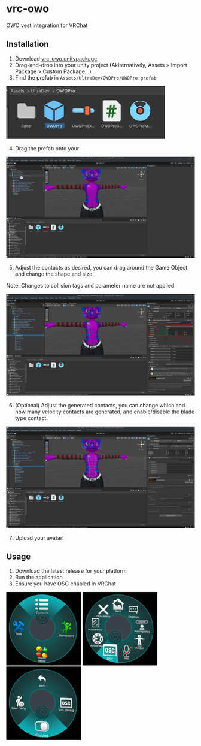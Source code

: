 # vrc-owo
OWO vest integration for VRChat

## Installation
1. Download [vrc-owo.unitypackage](https://raw.githubusercontent.com/MrMineO5/vrc-owo/refs/heads/main/vrc-owo.unitypackage)
2. Drag-and-drop into your unity project (Aklternatively, Assets > Import Package > Custom Package...)
3. Find the prefab in `Assets/UltraDev/OWOPro/OWOPro.prefab`

![Prefab Location](images/Prefab.png)

4. Drag the prefab onto your 

![Drag Prefabe onto Avatar](images/AddPrefab.png)

5. Adjust the contacts as desired, you can drag around the Game Object and change the shape and size

Note: Changes to collision tags and parameter name are not applied

![Adjust Contact Position](images/AdjustContacts.png)

6. (Optional) Adjust the generated contacts, you can change which and how many velocity contacts are generated, and enable/disable the blade type contact.

![Adjust Generator](images/AdjustGenerator.png)

7. Upload your avatar!


## Usage
1. Download the latest release for your platform
2. Run the application
3. Ensure you have OSC enabled in VRChat

<img src="images/OSCMain.png" alt="drawing" width="200"/>
<img src="images/OSCOptions.png" alt="drawing" width="200"/>
<img src="images/OSCEnabled.png" alt="drawing" width="200"/>

